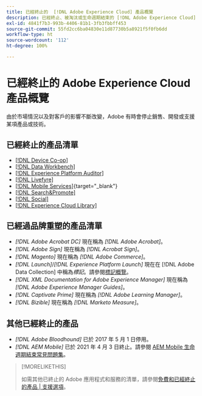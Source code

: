 ```yaml
---
title: 已經終止的  [!DNL Adobe Experience Cloud] 產品概覽
description: 已經終止、被淘汰或生命週期結束的 [!DNL Adobe Experience Cloud] 和 [!DNL Adobe Experience Platform] 產品概覽
exl-id: 4841f7b3-993b-4406-81b1-3fb3fbbff453
source-git-commit: 55fd2cc6ba04830e11d87730b5a8921f5f0fb6dd
workflow-type: ht
source-wordcount: '112'
ht-degree: 100%

---
```


# 已經終止的 Adobe Experience Cloud 產品概覽

由於市場情況以及對客戶的影響不斷改變，Adobe 有時會停止銷售、開發或支援某項產品或技術。

## 已經終止的產品清單

* [[!DNL Device Co-op]](device-co-op.md)
* [[!DNL Data Workbench]](data-workbench.md)
* [[!DNL Experience Platform Auditor]](auditor.md)
* [[!DNL Livefyre]](livefyre.md)
* [[!DNL Mobile Services]](https://experienceleague.adobe.com/docs/mobile-services/using/eol.html){target="_blank"}
* [[!DNL Search&Promote]](search-promote.md)
* [[!DNL Social]](social.md)
* [[!DNL Experience Cloud Library]](experience-cloud-library.md)

<!--
## Notifications of upcoming products to be discontinued

* [!DNL Data Workbench] end-of-life date is **December 31, 2023**. [Link]

-->

## 已經過品牌重塑的產品清單

* *[!DNL Adobe Acrobat DC]* 現在稱為 *[!DNL Adobe Acrobat]*。
* *[!DNL Adobe Sign]* 現在稱為 *[!DNL Acrobat Sign]*。
* *[!DNL Magento]* 現在稱為 *[!DNL Adobe Commerce]*。
* *[!DNL Launch]*/*[!DNL Experience Platform Launch]* 現在在 [!DNL Adobe Data Collection] 中稱為&#x200B;*標記*。請參閱[標記概覽](https://experienceleague.adobe.com/docs/experience-platform/tags/home.html)。
* *[!DNL XML Documentation for Adobe Experience Manager]* 現在稱為 *[!DNL Adobe Experience Manager Guides]*。
* *[!DNL Captivate Prime]* 現在稱為 *[!DNL Adobe Learning Manager]*。
* *[!DNL Bizible]* 現在稱為 *[!DNL Marketo Measure]*。

## 其他已經終止的產品

* *[!DNL Adobe Bloodhound]* 已於 2017 年 5 月 1 日停用。
* *[!DNL AEM Mobile]* 已於 2021 年 4 月 3 日終止。請參閱 [AEM Mobile 生命週期結束常見問題集](https://helpx.adobe.com/digital-publishing-solution/help/aem-mobile-end-of-life-faq.html)。

>[!MORELIKETHIS]
>
>如需其他已終止的 Adobe 應用程式和服務的清單，請參閱[免費和已經終止的產品 | 支援選項](https://helpx.adobe.com/support/programs/support-options-free-discontinued-apps-services.html)。
